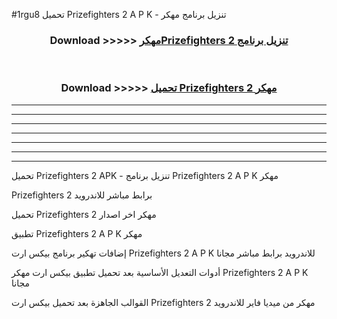 #1rgu8 تحميل Prizefighters 2  A P K - تنزيل برنامج مهكر



<div align="center">
<h3>Download >>>>> <a href="https://runaway1.web.app/?sq=Prizefighters 2 ">مهكرPrizefighters 2  تنزيل برنامج</a></h3><br>

<h3>Download >>>>> <a href="https://runaway1.web.app/?sq=Prizefighters 2 ">تحميل Prizefighters 2  مهكر</a></h3>
</div>


----------------------------------------------------------

----------------------------------------------------------

----------------------------------------------------------

----------------------------------------------------------

----------------------------------------------------------

----------------------------------------------------------

----------------------------------------------------------

تحميل Prizefighters 2  APK - تنزيل برنامج Prizefighters 2  A P K مهكر

Prizefighters 2  برابط مباشر للاندرويد

تحميل Prizefighters 2  مهكر اخر اصدار

تطبيق Prizefighters 2  A P K مهكر

إضافات تهكير برنامج بيكس ارت Prizefighters 2  A P K للاندرويد برابط مباشر مجانا

أدوات التعديل الأساسية بعد تحميل تطبيق بيكس ارت مهكر Prizefighters 2  A P K مجانا

القوالب الجاهزة بعد تحميل بيكس ارت Prizefighters 2  مهكر من ميديا فاير للاندرويد


